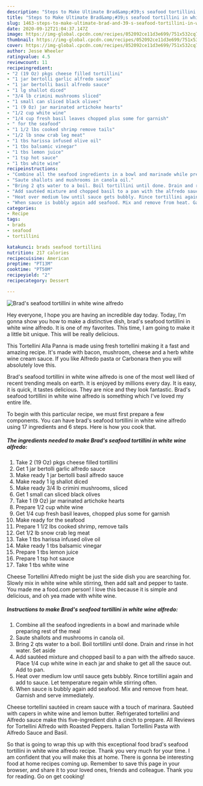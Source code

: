 ```yaml
---
description: "Steps to Make Ultimate Brad&amp;#39;s seafood tortillini in white wine alfredo"
title: "Steps to Make Ultimate Brad&amp;#39;s seafood tortillini in white wine alfredo"
slug: 1463-steps-to-make-ultimate-brad-and-39-s-seafood-tortillini-in-white-wine-alfredo
date: 2020-09-12T21:04:37.147Z
image: https://img-global.cpcdn.com/recipes/052092ce11d3e699/751x532cq70/brads-seafood-tortillini-in-white-wine-alfredo-recipe-main-photo.jpg
thumbnail: https://img-global.cpcdn.com/recipes/052092ce11d3e699/751x532cq70/brads-seafood-tortillini-in-white-wine-alfredo-recipe-main-photo.jpg
cover: https://img-global.cpcdn.com/recipes/052092ce11d3e699/751x532cq70/brads-seafood-tortillini-in-white-wine-alfredo-recipe-main-photo.jpg
author: Jesse Wheeler
ratingvalue: 4.5
reviewcount: 11
recipeingredient:
- "2 (19 Oz) pkgs cheese filled tortillini"
- "1 jar bertolli garlic alfredo sauce"
- "1 jar bertolli basil alfredo sauce"
- "1 lg shallot diced"
- "3/4 lb crimini mushrooms sliced"
- "1 small can sliced black olives"
- "1 (9 Oz) jar marinated artichoke hearts"
- "1/2 cup white wine"
- "1/4 cup fresh basil leaves chopped plus some for garnish"
- " for the seafood"
- "1 1/2 lbs cooked shrimp remove tails"
- "1/2 lb snow crab leg meat"
- "1 tbs harissa infused olive oil"
- "1 tbs balsamic vinegar"
- "1 tbs lemon juice"
- "1 tsp hot sauce"
- "1 tbs white wine"
recipeinstructions:
- "Combine all the seafood ingredients in a bowl and marinade while preparing rest of the meal"
- "Saute shallots and mushrooms in canola oil."
- "Bring 2 qts water to a boil. Boil tortillini until done. Drain and rinse in hot water. Set aside"
- "Add sautéed mixture and chopped basil to a pan with the alfredo sauce. Place 1/4 cup white wine in each jar and shake to get all the sauce out. Add to pan."
- "Heat over medium low until sauce gets bubbly. Rince tortillini again and add to sauce. Let temperature regain while stirring often."
- "When sauce is bubbly again add seafood. Mix and remove from heat. Garnish and serve immediately."
categories:
- Recipe
tags:
- brads
- seafood
- tortillini

katakunci: brads seafood tortillini 
nutrition: 217 calories
recipecuisine: American
preptime: "PT13M"
cooktime: "PT50M"
recipeyield: "2"
recipecategory: Dessert

---
```



![Brad&#39;s seafood tortillini in white wine alfredo](https://img-global.cpcdn.com/recipes/052092ce11d3e699/751x532cq70/brads-seafood-tortillini-in-white-wine-alfredo-recipe-main-photo.jpg)

Hey everyone, I hope you are having an incredible day today. Today, I'm gonna show you how to make a distinctive dish, brad&#39;s seafood tortillini in white wine alfredo. It is one of my favorites. This time, I am going to make it a little bit unique. This will be really delicious.

This Tortellini Alla Panna is made using fresh tortellini making it a fast and amazing recipe. It&#39;s made with bacon, mushroom, cheese and a herb white wine cream sauce. If you like Alfredo pasta or Carbonara then you will absolutely love this.

Brad&#39;s seafood tortillini in white wine alfredo is one of the most well liked of recent trending meals on earth. It is enjoyed by millions every day. It is easy, it is quick, it tastes delicious. They are nice and they look fantastic. Brad&#39;s seafood tortillini in white wine alfredo is something which I've loved my entire life.


To begin with this particular recipe, we must first prepare a few components. You can have brad&#39;s seafood tortillini in white wine alfredo using 17 ingredients and 6 steps. Here is how you cook that.

<!--inarticleads1-->

##### The ingredients needed to make Brad&#39;s seafood tortillini in white wine alfredo:

1. Take 2 (19 Oz) pkgs cheese filled tortillini
1. Get 1 jar bertolli garlic alfredo sauce
1. Make ready 1 jar bertolli basil alfredo sauce
1. Make ready 1 lg shallot diced
1. Make ready 3/4 lb crimini mushrooms, sliced
1. Get 1 small can sliced black olives
1. Take 1 (9 Oz) jar marinated artichoke hearts
1. Prepare 1/2 cup white wine
1. Get 1/4 cup fresh basil leaves, chopped plus some for garnish
1. Make ready  for the seafood
1. Prepare 1 1/2 lbs cooked shrimp, remove tails
1. Get 1/2 lb snow crab leg meat
1. Take 1 tbs harissa infused olive oil
1. Make ready 1 tbs balsamic vinegar
1. Prepare 1 tbs lemon juice
1. Prepare 1 tsp hot sauce
1. Take 1 tbs white wine


Cheese Tortellini Alfredo might be just the side dish you are searching for. Slowly mix in white wine while stirring, then add salt and pepper to taste. You made me a food.com person! I love this because it is simple and delicious, and oh yea made with white wine. 

<!--inarticleads2-->

##### Instructions to make Brad&#39;s seafood tortillini in white wine alfredo:

1. Combine all the seafood ingredients in a bowl and marinade while preparing rest of the meal
1. Saute shallots and mushrooms in canola oil.
1. Bring 2 qts water to a boil. Boil tortillini until done. Drain and rinse in hot water. Set aside
1. Add sautéed mixture and chopped basil to a pan with the alfredo sauce. Place 1/4 cup white wine in each jar and shake to get all the sauce out. Add to pan.
1. Heat over medium low until sauce gets bubbly. Rince tortillini again and add to sauce. Let temperature regain while stirring often.
1. When sauce is bubbly again add seafood. Mix and remove from heat. Garnish and serve immediately.


Cheese tortellini sautéed in cream sauce with a touch of marinara. Sautéed with capers in white wine and lemon butter. Refrigerated tortellini and Alfredo sauce make this five-ingredient dish a cinch to prepare. All Reviews for Tortellini Alfredo with Roasted Peppers. Italian Tortellini Pasta with Alfredo Sauce and Basil. 

So that is going to wrap this up with this exceptional food brad&#39;s seafood tortillini in white wine alfredo recipe. Thank you very much for your time. I am confident that you will make this at home. There is gonna be interesting food at home recipes coming up. Remember to save this page in your browser, and share it to your loved ones, friends and colleague. Thank you for reading. Go on get cooking!
